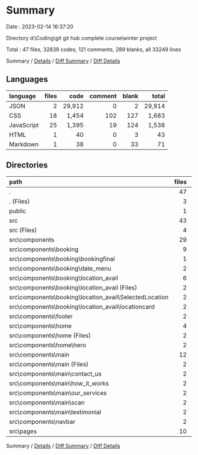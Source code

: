 # Summary

Date : 2023-02-14 16:37:20

Directory d:\\Coding\\git git hub complete course\\winter project

Total : 47 files,  32839 codes, 121 comments, 289 blanks, all 33249 lines

Summary / [Details](details.md) / [Diff Summary](diff.md) / [Diff Details](diff-details.md)

## Languages
| language | files | code | comment | blank | total |
| :--- | ---: | ---: | ---: | ---: | ---: |
| JSON | 2 | 29,912 | 0 | 2 | 29,914 |
| CSS | 18 | 1,454 | 102 | 127 | 1,683 |
| JavaScript | 25 | 1,395 | 19 | 124 | 1,538 |
| HTML | 1 | 40 | 0 | 3 | 43 |
| Markdown | 1 | 38 | 0 | 33 | 71 |

## Directories
| path | files | code | comment | blank | total |
| :--- | ---: | ---: | ---: | ---: | ---: |
| . | 47 | 32,839 | 121 | 289 | 33,249 |
| . (Files) | 3 | 29,950 | 0 | 35 | 29,985 |
| public | 1 | 40 | 0 | 3 | 43 |
| src | 43 | 2,849 | 121 | 251 | 3,221 |
| src (Files) | 4 | 102 | 27 | 8 | 137 |
| src\\components | 29 | 2,131 | 88 | 201 | 2,420 |
| src\\components\\booking | 9 | 836 | 25 | 58 | 919 |
| src\\components\\booking\\bookingfinal | 1 | 48 | 3 | 10 | 61 |
| src\\components\\booking\\date_menu | 2 | 247 | 11 | 20 | 278 |
| src\\components\\booking\\location_avail | 6 | 541 | 11 | 28 | 580 |
| src\\components\\booking\\location_avail (Files) | 2 | 90 | 1 | 10 | 101 |
| src\\components\\booking\\location_avail\\SelectedLocation | 2 | 254 | 8 | 12 | 274 |
| src\\components\\booking\\location_avail\\locationcard | 2 | 197 | 2 | 6 | 205 |
| src\\components\\footer | 2 | 187 | 0 | 45 | 232 |
| src\\components\\home | 4 | 179 | 21 | 21 | 221 |
| src\\components\\home (Files) | 2 | 37 | 14 | 9 | 60 |
| src\\components\\home\\hero | 2 | 142 | 7 | 12 | 161 |
| src\\components\\main | 12 | 724 | 33 | 52 | 809 |
| src\\components\\main (Files) | 2 | 96 | 2 | 10 | 108 |
| src\\components\\main\\contact_us | 2 | 223 | 10 | 14 | 247 |
| src\\components\\main\\how_it_works | 2 | 107 | 0 | 5 | 112 |
| src\\components\\main\\our_services | 2 | 146 | 17 | 12 | 175 |
| src\\components\\main\\scan | 2 | 67 | 4 | 8 | 79 |
| src\\components\\main\\testimonial | 2 | 85 | 0 | 3 | 88 |
| src\\components\\navbar | 2 | 205 | 9 | 25 | 239 |
| src\\pages | 10 | 616 | 6 | 42 | 664 |

Summary / [Details](details.md) / [Diff Summary](diff.md) / [Diff Details](diff-details.md)